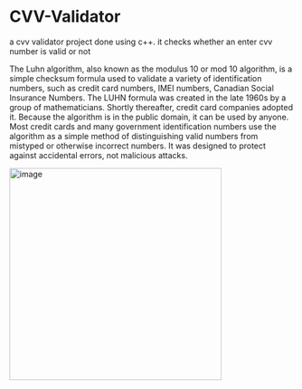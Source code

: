 # CVV-Validator

a cvv validator project done using c++. it checks whether an enter cvv number is valid or not

The Luhn algorithm, also known as the modulus 10 or mod 10 algorithm, is a simple checksum formula used to validate a variety of identification numbers, such as credit card numbers, IMEI numbers, Canadian Social Insurance Numbers. The LUHN formula was created in the late 1960s by a group of mathematicians. Shortly thereafter, credit card companies adopted it. Because the algorithm is in the public domain, it can be used by anyone. Most credit cards and many government identification numbers use the algorithm as a simple method of distinguishing valid numbers from mistyped or otherwise incorrect numbers. It was designed to protect against accidental errors, not malicious attacks.

<img width="375" alt="image" src="https://user-images.githubusercontent.com/73465780/187012592-7c0db4bd-6f55-483c-bf46-11542e90e9e7.png">
